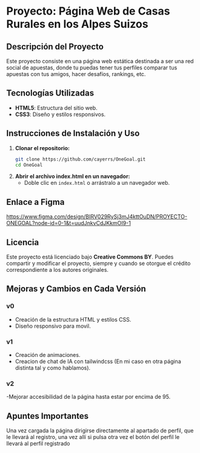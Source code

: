 # Proyecto: Página Web de Casas Rurales en los Alpes Suizos

## Descripción del Proyecto
Este proyecto consiste en una página web estática destinada a ser una red social de apuestas, donde tu puedas tener tus perfiles comparar tus apuestas con tus amigos, hacer desafíos, rankings, etc.
## Tecnologías Utilizadas
- **HTML5**: Estructura del sitio web.
- **CSS3**: Diseño y estilos responsivos.

## Instrucciones de Instalación y Uso
1. **Clonar el repositorio:**
   ```bash
   git clone https://github.com/cayerrs/OneGoal.git
   cd OneGoal
   ```
2. **Abrir el archivo index.html en un navegador:**
   - Doble clic en `index.html` o arrástralo a un navegador web.

## Enlace a Figma
https://www.figma.com/design/BIRV029RySj3mJ4kttOuDN/PROYECTO-ONEGOAL?node-id=0-1&t=uudJnkvCdJKkmOI9-1

## Licencia
Este proyecto está licenciado bajo **Creative Commons BY**. Puedes compartir y modificar el proyecto, siempre y cuando se otorgue el crédito correspondiente a los autores originales.

## Mejoras y Cambios en Cada Versión
### v0
- Creación de la estructura HTML y estilos CSS.
- Diseño responsivo para movil.

### v1
- Creación de animaciones.
- Creacion de chat de IA con tailwindcss (En mi caso en otra página distinta tal y como hablamos).

### v2
-Mejorar accesibilidad de la página hasta estar por encima de 95.

## Apuntes Importantes
Una vez cargada la página dirigirse directamente al apartado de perfil, que le llevará al registro, una vez allí si pulsa otra vez el botón del perfil le llevará al perfil registrado